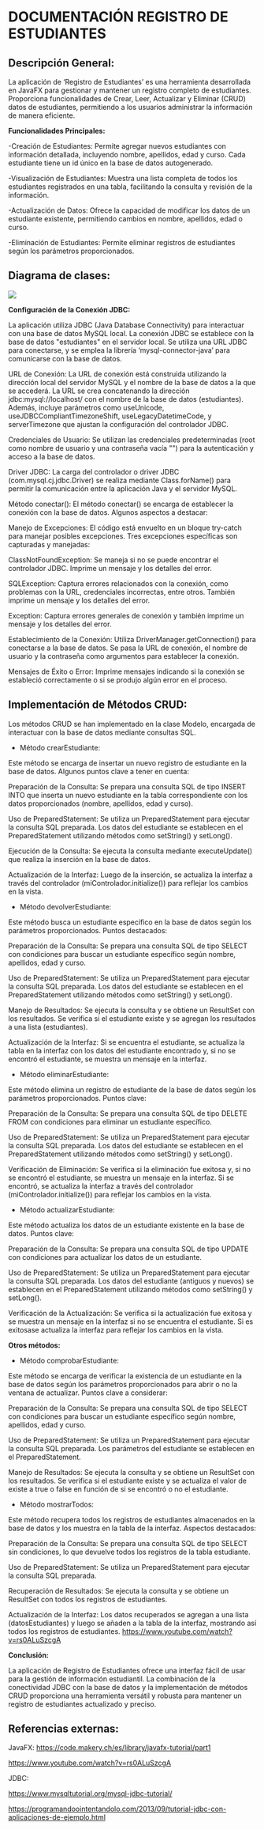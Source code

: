 # DOCUMENTACIÓN REGISTRO DE ESTUDIANTES


## Descripción General:

La aplicación de ‘Registro de Estudiantes’ es una herramienta desarrollada en JavaFX para gestionar y mantener un registro completo de estudiantes. Proporciona funcionalidades de Crear, Leer, Actualizar y Eliminar (CRUD) datos de estudiantes, permitiendo a los usuarios administrar la información de manera eficiente.

**Funcionalidades Principales:**

-Creación de Estudiantes: Permite agregar nuevos estudiantes con información detallada, incluyendo nombre, apellidos, edad y curso. Cada estudiante tiene un id único en la base de datos autogenerado.

-Visualización de Estudiantes: Muestra una lista completa de todos los estudiantes registrados en una tabla, facilitando la consulta y revisión de la información.

-Actualización de Datos: Ofrece la capacidad de modificar los datos de un estudiante existente, permitiendo cambios en nombre, apellidos, edad o curso.

-Eliminación de Estudiantes: Permite eliminar registros de estudiantes según los parámetros proporcionados.













## Diagrama de clases:

![](Aspose.Words.f103e425-52d9-4abd-84fc-1d583e87b679.001.png)

**Configuración de la Conexión JDBC:**

La aplicación utiliza JDBC (Java Database Connectivity) para interactuar con una base de datos MySQL local. La conexión JDBC se establece con la base de datos "estudiantes" en el servidor local. Se utiliza una URL JDBC para conectarse, y se emplea la librería ‘mysql-connector-java’ para comunicarse con la base de datos.

URL de Conexión: La URL de conexión está construida utilizando la dirección local del servidor MySQL y el nombre de la base de datos a la que se accederá. La URL se crea concatenando la dirección jdbc:mysql://localhost/ con el nombre de la base de datos (estudiantes). Además, incluye parámetros como useUnicode, useJDBCCompliantTimezoneShift, useLegacyDatetimeCode, y serverTimezone que ajustan la configuración del controlador JDBC.

Credenciales de Usuario: Se utilizan las credenciales predeterminadas (root como nombre de usuario y una contraseña vacía "") para la autenticación y acceso a la base de datos.

Driver JDBC: La carga del controlador o driver JDBC (com.mysql.cj.jdbc.Driver) se realiza mediante Class.forName() para permitir la comunicación entre la aplicación Java y el servidor MySQL.

Método conectar(): El método conectar() se encarga de establecer la conexión con la base de datos. Algunos aspectos a destacar:

Manejo de Excepciones: El código está envuelto en un bloque try-catch para manejar posibles excepciones. Tres excepciones específicas son capturadas y manejadas:

ClassNotFoundException: Se maneja si no se puede encontrar el controlador JDBC. Imprime un mensaje y los detalles del error.

SQLException: Captura errores relacionados con la conexión, como problemas con la URL, credenciales incorrectas, entre otros. También imprime un mensaje y los detalles del error.

Exception: Captura errores generales de conexión y también imprime un mensaje y los detalles del error.

Establecimiento de la Conexión: Utiliza DriverManager.getConnection() para conectarse a la base de datos. Se pasa la URL de conexión, el nombre de usuario y la contraseña como argumentos para establecer la conexión.

Mensajes de Éxito o Error: Imprime mensajes indicando si la conexión se estableció correctamente o si se produjo algún error en el proceso.

## Implementación de Métodos CRUD:

Los métodos CRUD se han implementado en la clase Modelo, encargada de interactuar con la base de datos mediante consultas SQL.

- Método crearEstudiante:

Este método se encarga de insertar un nuevo registro de estudiante en la base de datos. Algunos puntos clave a tener en cuenta:

Preparación de la Consulta: Se prepara una consulta SQL de tipo INSERT INTO que inserta un nuevo estudiante en la tabla correspondiente con los datos proporcionados (nombre, apellidos, edad y curso).

Uso de PreparedStatement: Se utiliza un PreparedStatement para ejecutar la consulta SQL preparada. Los datos del estudiante se establecen en el PreparedStatement utilizando métodos como setString() y setLong().

Ejecución de la Consulta: Se ejecuta la consulta mediante executeUpdate() que realiza la inserción en la base de datos.

Actualización de la Interfaz: Luego de la inserción, se actualiza la interfaz a través del controlador (miControlador.initialize()) para reflejar los cambios en la vista.

- Método devolverEstudiante:

Este método busca un estudiante específico en la base de datos según los parámetros proporcionados. Puntos destacados:

Preparación de la Consulta: Se prepara una consulta SQL de tipo SELECT con condiciones para buscar un estudiante específico según nombre, apellidos, edad y curso.

Uso de PreparedStatement: Se utiliza un PreparedStatement para ejecutar la consulta SQL preparada. Los datos del estudiante se establecen en el PreparedStatement utilizando métodos como setString() y setLong().

Manejo de Resultados: Se ejecuta la consulta y se obtiene un ResultSet con los resultados. Se verifica si el estudiante existe y se agregan los resultados a una lista (estudiantes).

Actualización de la Interfaz: Si se encuentra el estudiante, se actualiza la tabla en la interfaz con los datos del estudiante encontrado y, si no se encontró el estudiante, se muestra un mensaje en la interfaz.

- Método eliminarEstudiante:

Este método elimina un registro de estudiante de la base de datos según los parámetros proporcionados. Puntos clave:

Preparación de la Consulta: Se prepara una consulta SQL de tipo DELETE FROM con condiciones para eliminar un estudiante específico.

Uso de PreparedStatement: Se utiliza un PreparedStatement para ejecutar la consulta SQL preparada. Los datos del estudiante se establecen en el PreparedStatement utilizando métodos como setString() y setLong().

Verificación de Eliminación: Se verifica si la eliminación fue exitosa y, si no se encontró el estudiante, se muestra un mensaje en la interfaz. Si se encontró, se actualiza la interfaz a través del controlador (miControlador.initialize()) para reflejar los cambios en la vista.

- Método actualizarEstudiante:

Este método actualiza los datos de un estudiante existente en la base de datos. Puntos clave:

Preparación de la Consulta: Se prepara una consulta SQL de tipo UPDATE con condiciones para actualizar los datos de un estudiante.

Uso de PreparedStatement: Se utiliza un PreparedStatement para ejecutar la consulta SQL preparada. Los datos del estudiante (antiguos y nuevos) se establecen en el PreparedStatement utilizando métodos como setString() y setLong().

Verificación de la Actualización: Se verifica si la actualización fue exitosa y se muestra un mensaje en la interfaz si no se encuentra el estudiante. Si es exitosase actualiza la interfaz para reflejar los cambios en la vista.


**Otros métodos:**

- Método comprobarEstudiante:

Este método se encarga de verificar la existencia de un estudiante en la base de datos según los parámetros proporcionados para abrir o no la ventana de actualizar. Puntos clave a considerar:

Preparación de la Consulta: Se prepara una consulta SQL de tipo SELECT con condiciones para buscar un estudiante específico según nombre, apellidos, edad y curso.

Uso de PreparedStatement: Se utiliza un PreparedStatement para ejecutar la consulta SQL preparada. Los parámetros del estudiante se establecen en el PreparedStatement.

Manejo de Resultados: Se ejecuta la consulta y se obtiene un ResultSet con los resultados. Se verifica si el estudiante existe y se actualiza el valor de existe a true o false en función de si se encontró o no el estudiante.

- Método mostrarTodos:

Este método recupera todos los registros de estudiantes almacenados en la base de datos y los muestra en la tabla de la interfaz. Aspectos destacados:

Preparación de la Consulta: Se prepara una consulta SQL de tipo SELECT sin condiciones, lo que devuelve todos los registros de la tabla estudiante.

Uso de PreparedStatement: Se utiliza un PreparedStatement para ejecutar la consulta SQL preparada.

Recuperación de Resultados: Se ejecuta la consulta y se obtiene un ResultSet con todos los registros de estudiantes.

Actualización de la Interfaz: Los datos recuperados se agregan a una lista (datosEstudiantes) y luego se añaden a la tabla de la interfaz, mostrando así todos los registros de estudiantes. https://www.youtube.com/watch?v=rs0ALuSzcgA

**Conclusión:**

La aplicación de Registro de Estudiantes ofrece una interfaz fácil de usar para la gestión de información estudiantil. La combinación de la conectividad JDBC con la base de datos y la implementación de métodos CRUD proporciona una herramienta versátil y robusta para mantener un registro de estudiantes actualizado y preciso.

## Referencias externas:

JavaFX:
<https://code.makery.ch/es/library/javafx-tutorial/part1>

<https://www.youtube.com/watch?v=rs0ALuSzcgA>


JDBC:

<https://www.mysqltutorial.org/mysql-jdbc-tutorial/>

<https://programandoointentandolo.com/2013/09/tutorial-jdbc-con-aplicaciones-de-ejemplo.html>
